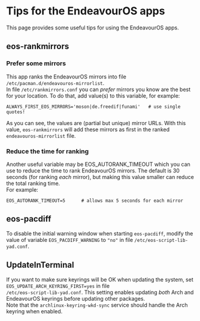 # Tips for the EndeavourOS apps

This page provides some useful tips for using the EndeavourOS apps.

## eos-rankmirrors

### Prefer some mirrors

This app ranks the EndeavourOS mirrors into file `/etc/pacman.d/endeavouros-mirrorlist`.<br>
In file `/etc/rankmirrors.conf` you can *prefer* mirrors you know are the best for your location. To do that, add value(s) to this variable, for example:
```
ALWAYS_FIRST_EOS_MIRRORS='moson|de.freedif|funami'   # use single quotes!
```
As you can see, the values are (partial but unique) mirror URLs. With this value, `eos-rankmirrors` will add these mirrors as first in the ranked `endeavouros-mirrorlist` file.

### Reduce the time for ranking

Another useful variable may be EOS_AUTORANK_TIMEOUT which you can use to reduce the time to rank EndeavourOS mirrors. The default is 30 seconds (for ranking *each* mirror), but making this value smaller can reduce the total ranking time.<br>For example:
```
EOS_AUTORANK_TIMEOUT=5      # allows max 5 seconds for each mirror
```

## eos-pacdiff

To disable the initial warning window when starting `eos-pacdiff`, modify the value of variable `EOS_PACDIFF_WARNING` to `"no"` in file `/etc/eos-script-lib-yad.conf`.

## UpdateInTerminal

If you want to make sure keyrings will be OK when updating the system, set `EOS_UPDATE_ARCH_KEYRING_FIRST=yes` in file<br>`/etc/eos-script-lib-yad.conf`. This setting enables updating *both* Arch and EndeavourOS keyrings before updating other packages.<br>
Note that the `archlinux-keyring-wkd-sync` service should handle the Arch keyring when enabled.
